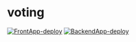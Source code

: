 # voting

[![FrontApp-deploy](https://github.com/pw-software-engineering/voting/workflows/DeployFrontApp/badge.svg?branch=main)](https://github.com/pw-software-engineering/voting/actions/workflows/voting-app-deployment.yml?query=workflow%3ADeployFrontApp)
[![BackendApp-deploy](https://github.com/pw-software-engineering/voting/workflows/DeployBackendApp/badge.svg?branch=main)](https://github.com/pw-software-engineering/voting/actions/workflows/voting-api-deployment.yml?query=workflow%3ADeployBackendApp)
